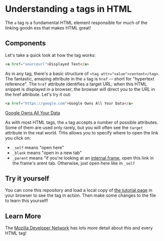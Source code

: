 # Understanding `a` tags in HTML

The `a` tag is a fundamental HTML element responsible for much of the linking goodn ess that makes HTML great!

## Components
Let's take a quick look at how the tag works:

``` html
<a href="sourceurl">Displayed Text</a>
```

As in any tag, there's a basic structure of ```<tag attr="value">content</tag>```. The fantastic, amazing attribute in the `a` tag is `href` -- short for "hypertext reference". The `href` attribute identifies a target URL; when this HTML snippet is displayed in a browser, the browser will direct you to the URL in the href attribute. Let's try it out:

``` html
<a href="https://google.com">Google Owns All Your Data</a>
```

<a href="https://google.com">Google Owns All Your Data</a>

As with most HTML tags, the `a` tag accepts a number of possible attributes. Some of them are used only rarely, but you will often see the `target` attribute in the real world. THis allows you to specify where to open the link you click on:
- `_self` means "open here"
- `_blank` means "open in a new tab"
- `_parent` means "if you're looking at an [internal frame](https://developer.mozilla.org/en/docs/Web/HTML/Element/iframe), open this link in the frame's arent tab. Otherwise, just open here like in `_self`

## Try it yourself

You can cone this repository and load a local copy of [the tutorial page](./tutorial.html) in your browser to see the tag in action. Then make some changes to the file to learn this yourself!

## Learn More

The [Mozilla Developer Network](https://developer.mozilla.org/en/docs/Web/HTML/Element/a) has lots more detail about this and every HTML tag!

